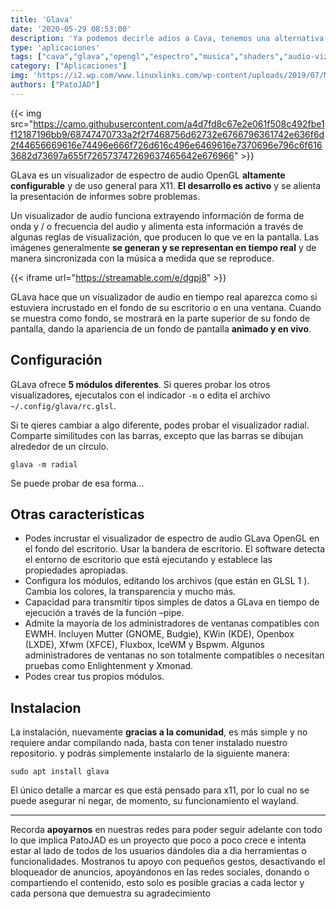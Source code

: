 ```yaml
---
title: 'Glava'
date: '2020-05-29 08:53:00'
description: 'Ya podemos decirle adios a Cava, tenemos una alternativa con OpenGL y más funciones.'
type: 'aplicaciones'
tags: ["cava","glava","opengl","espectro","musica","shaders","audio-vizualizer"]
category: ["Aplicaciones"]
img: 'https://i2.wp.com/www.linuxlinks.com/wp-content/uploads/2019/07/Music-visualization.png?resize=700%2C350&ssl=1'
authors: ["PatoJAD"]
---
```



{{< img src="https://camo.githubusercontent.com/a4d7fd8c67e2e061f508c492fbe1f12187196bb9/68747470733a2f2f7468756d62732e6766796361742e636f6d2f44656669616e74496e666f726d616c496e6469616e7370696e796c6f6163682d73697a655f726573747269637465642e676966" >}}


GLava es un visualizador de espectro de audio OpenGL **altamente configurable** y de uso general para X11. **El desarrollo es activo** y se alienta la presentación de informes sobre problemas.

Un visualizador de audio funciona extrayendo información de forma de onda y / o frecuencia del audio y alimenta esta información a través de algunas reglas de visualización, que producen lo que ve en la pantalla. Las imágenes generalmente **se generan y se representan en tiempo real** y de manera sincronizada con la música a medida que se reproduce.


{{< iframe url="https://streamable.com/e/dgpj8" >}}


GLava hace que un visualizador de audio en tiempo real aparezca como si estuviera incrustado en el fondo de su escritorio o en una ventana. Cuando se muestra como fondo, se mostrará en la parte superior de su fondo de pantalla, dando la apariencia de un fondo de pantalla **animado y en vivo**.




## Configuración



GLava ofrece **5 módulos diferentes**. Si queres probar los otros visualizadores, ejecutalos con el indicador `-m` o edita el archivo `~/.config/glava/rc.glsl`.

Si te qieres cambiar a algo diferente, podes probar el visualizador radial. Comparte similitudes con las barras, excepto que las barras se dibujan alrededor de un círculo.



    glava -m radial

Se puede probar de esa forma...




## Otras características



* Podes incrustar el visualizador de espectro de audio GLava OpenGL en el fondo del escritorio. Usar la bandera de escritorio. El software detecta el entorno de escritorio que está ejecutando y establece las propiedades apropiadas.
* Configura los módulos, editando los archivos (que están en GLSL 1 ). Cambia los colores, la transparencia y mucho más.
* Capacidad para transmitir tipos simples de datos a GLava en tiempo de ejecución a través de la función –pipe.
* Admite la mayoría de los administradores de ventanas compatibles con EWMH. Incluyen Mutter (GNOME, Budgie), KWin (KDE), Openbox (LXDE), Xfwm (XFCE), Fluxbox, IceWM y Bspwm. Algunos administradores de ventanas no son totalmente compatibles o necesitan pruebas como Enlightenment y Xmonad.
* Podes crear tus propios módulos.




## Instalacion



La instalación, nuevamente **gracias a la comunidad**, es más simple y no requiere andar compilando nada, basta con tener instalado nuestro repositorio. y podrás simplemente instalarlo de la siguiente manera:



    sudo apt install glava



El único detalle a marcar es que está pensado para x11, por lo cual no se puede asegurar ni negar, de momento, su funcionamiento el wayland.




---



Recorda **apoyarnos** en nuestras redes para poder seguir adelante con todo lo que implica PatoJAD es un proyecto que poco a poco crece e intenta estar al lado de todos de los usuarios dándoles dia a dia herramientas o funcionalidades. Mostranos tu apoyo con pequeños gestos, desactivando el bloqueador de anuncios, apoyándonos en las redes sociales, donando o compartiendo el contenido, esto solo es posible gracias a cada lector y cada persona que demuestra su agradecimiento
